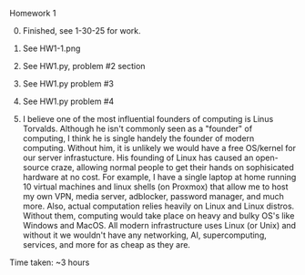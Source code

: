 Homework 1

0. Finished, see 1-30-25 for work.

1. See HW1-1.png

2. See HW1.py, problem #2 section

3. See HW1.py problem #3

4. See HW1.py problem #4

5.
    I believe one of the most influential founders of computing is Linus Torvalds. Although he isn't commonly seen as a "founder" of computing, I think he is single handely the founder of modern computing.
    Without him, it is unlikely we would have a free OS/kernel for our server infrastucture. His founding of Linux has caused an open-source craze, allowing normal people to get their hands on sophisicated hardware at no cost.
    For example, I have a single laptop at home running 10 virtual machines and linux shells (on Proxmox) that allow me to host my own VPN, media server, adblocker, password manager, and much more. Also, actual computation relies
    heavily on Linux and Linux distros. Without them, computing would take place on heavy and bulky OS's like Windows and MacOS. All modern infrastructure uses Linux (or Unix) and without it we wouldn't have any networking,
    AI, supercomputing, services, and more for as cheap as they are.

Time taken: ~3 hours
